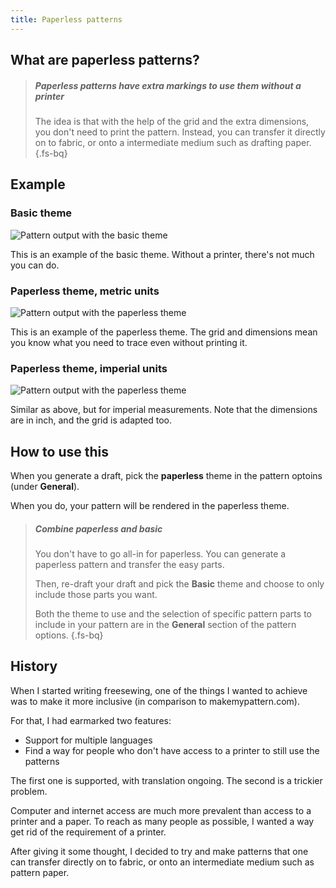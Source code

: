 ```yaml
---
title: Paperless patterns
---
```



## What are paperless patterns?

> ##### Paperless patterns have extra markings to use them without a printer
> The idea is that with the help of the grid and the extra dimensions, 
> you don't need to print the pattern. Instead, you can transfer it
> directly on to fabric, or onto a intermediate medium such as drafting paper.
{.fs-bq}

## Example

### Basic theme

![Pattern output with the basic theme](/img/docs/paperless/basic-sample.svg)

This is an example of the basic theme. Without a printer, there's not much you can do.

### Paperless theme, metric units
![Pattern output with the paperless theme](/img/docs/paperless/paperless-metric.svg)

This is an example of the paperless theme. The grid and dimensions mean you know what you need to trace even without printing it.

### Paperless theme, imperial units
![Pattern output with the paperless theme](/img/docs/paperless/paperless-imperial.svg)

Similar as above, but for imperial measurements. Note that the dimensions are in inch, and the grid is adapted too.

## How to use this

When you generate a draft, pick the **paperless** theme in the pattern optoins (under **General**).

When you do, your pattern will be rendered in the paperless theme.

> ##### Combine paperless and basic
>
> You don't have to go all-in for paperless. You can generate a paperless pattern and 
> transfer the easy parts.
>
> Then, re-draft your draft and pick the **Basic** theme and choose to only include those parts
> you want.
>
> Both the theme to use and the selection of specific pattern parts to include in your pattern
>are in the **General** section of the pattern options.
{.fs-bq}

## History
When I started writing freesewing, one of the things I wanted to achieve 
was to make it more inclusive (in comparison to makemypattern.com).

For that, I had earmarked two features:

 - Support for multiple languages
 - Find a way for people who don't have access to a printer to still use the patterns

The first one is supported, with translation ongoing. The second is a trickier problem. 

Computer and internet access are much more prevalent than access to a printer and a paper.
To reach as many people as possible, I wanted a way get rid of the requirement of a printer.

After giving it some thought, I decided to try and make patterns that one can 
transfer directly on to fabric, or onto an intermediate medium such as pattern paper.
